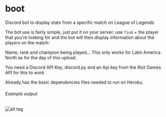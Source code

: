 # boot
Discord bot to display stats from a specific match on League of Legends


The bot use is fairly simple, just put it on your server; use `find` + the player that you're looking for and the bot will then display information about the players on the match:

Name, rank and champion being played... This only works for Latin America North as for the day of this upload.

You need a Discord API Key, discord.py and an Api key from the Riot Games API for this to work

Already has the basic dependencies files needed to run on Heroku.

###### Example output

![alt tag](http://i.imgur.com/gh6vuGv.png)
